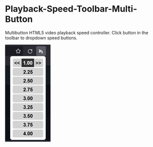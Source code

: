 # Playback-Speed-Toolbar-Multi-Button

Multibutton HTML5 video playback speed controller. Click button in the toolbar to dropdown speed buttons.

![Multibutton popup example](multibuttons.png)
